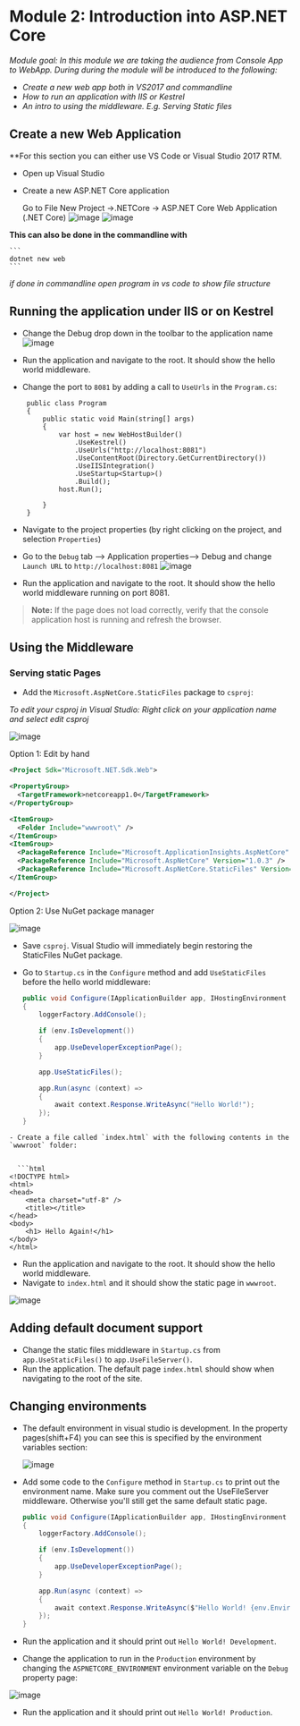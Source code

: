 # Module 2: Introduction into ASP.NET Core 


*Module goal: In this module we are taking the audience from Console App to WebApp. During during the module will be introduced to the following:*
- *Create a new web app both in VS2017 and commandline*
- *How to run an application with IIS or Kestrel*
- *An intro to using the middleware. E.g. Serving Static files*

## Create a new Web Application 

**For this section you can either use VS Code or Visual Studio 2017 RTM. 

- Open up Visual Studio
- Create a new ASP.NET Core application 

    Go to File New Project ->.NETCore -> ASP.NET Core Web Application (.NET Core)
    ![image](https://cloud.githubusercontent.com/assets/2546640/23097413/12b3d5de-f601-11e6-83e7-548dddd63159.png)
    ![image](https://cloud.githubusercontent.com/assets/2546640/23097436/ba329502-f601-11e6-99e6-2a6f21cd3193.png)
    

**This can also be done in the commandline with**
  
    ```
    dotnet new web
    ```
*if done in commandline open program in vs code to show file structure*
     
## Running the application under IIS or on Kestrel 
- Change the Debug drop down in the toolbar to the application name
    ![image](https://cloud.githubusercontent.com/assets/2546640/23097455/40937bfc-f602-11e6-941f-f78a50799bc3.png)

- Run the application and navigate to the root. It should show the hello world middleware.
- Change the port to `8081` by adding a call to `UseUrls` in the `Program.cs`:

   ```
    public class Program
    {
        public static void Main(string[] args)
        {
            var host = new WebHostBuilder()
                .UseKestrel()
                .UseUrls("http://localhost:8081")
                .UseContentRoot(Directory.GetCurrentDirectory())
                .UseIISIntegration()
                .UseStartup<Startup>()
                .Build();
            host.Run();

        }
    }
   ```
- Navigate to the project properties (by right clicking on the project, and selection `Properties`)
- Go to the `Debug` tab --> Application properties--> Debug and change `Launch URL` to `http://localhost:8081`
    ![image](https://cloud.githubusercontent.com/assets/2546640/23097466/89975a26-f602-11e6-835f-ccf7fb6629d9.PNG) 
   
- Run the application and navigate to the root. It should show the hello world middleware running on port 8081.

> **Note:** If the page does not load correctly, verify that the console application host is running and refresh the browser.

## Using the Middleware

### Serving static Pages
- Add the `Microsoft.AspNetCore.StaticFiles` package to `csproj`: 

*To edit your csproj in Visual Studio: Right click on your application name and select edit csproj*

![image](https://cloud.githubusercontent.com/assets/2546640/23097477/d0004d9c-f602-11e6-89b3-a898ed01c931.PNG)

Option 1: Edit by hand 
  ```XML
 <Project Sdk="Microsoft.NET.Sdk.Web">

  <PropertyGroup>
    <TargetFramework>netcoreapp1.0</TargetFramework>
  </PropertyGroup>

  <ItemGroup>
    <Folder Include="wwwroot\" />
  </ItemGroup>
  <ItemGroup>
    <PackageReference Include="Microsoft.ApplicationInsights.AspNetCore" Version="2.0.0" />
    <PackageReference Include="Microsoft.AspNetCore" Version="1.0.3" />
    <PackageReference Include="Microsoft.AspNetCore.StaticFiles" Version="1.1.0" />
  </ItemGroup>

</Project>
  ```
  Option 2: Use NuGet package manager

  ![image](https://cloud.githubusercontent.com/assets/2546640/23097484/f721881e-f602-11e6-8539-e4d6b9f1626f.PNG)

- Save `csproj`. Visual Studio will immediately begin restoring the StaticFiles NuGet package.

- Go to `Startup.cs` in the `Configure` method and add `UseStaticFiles` before the hello world middleware:

  ```C#
  public void Configure(IApplicationBuilder app, IHostingEnvironment env, ILoggerFactory loggerFactory)
  {
      loggerFactory.AddConsole();

      if (env.IsDevelopment())
      {
          app.UseDeveloperExceptionPage();
      }

      app.UseStaticFiles();

      app.Run(async (context) =>
      {
          await context.Response.WriteAsync("Hello World!");
      });
  }
```
- Create a file called `index.html` with the following contents in the `wwwroot` folder:


  ```html
<!DOCTYPE html>
<html>
<head>
    <meta charset="utf-8" />
    <title></title>
</head>
<body>
    <h1> Hello Again!</h1>
</body>
</html>
  ```

- Run the application and navigate to the root. It should show the hello world middleware.
- Navigate to `index.html` and it should show the static page in `wwwroot`.

![image](https://cloud.githubusercontent.com/assets/2546640/23097492/36a63aa2-f603-11e6-88b5-3762c987d8ca.PNG)

## Adding default document support

- Change the static files middleware in `Startup.cs` from `app.UseStaticFiles()` to `app.UseFileServer()`.
- Run the application. The default page `index.html` should show when navigating to the root of the site.

## Changing environments

- The default environment in visual studio is development. In the property pages(shift+F4) you can see this is specified by the environment variables section:

  ![image](https://cloud.githubusercontent.com/assets/2546640/23097502/78ffc4b8-f603-11e6-978c-e19063b3d94d.PNG)
  
- Add some code to the `Configure` method in `Startup.cs` to print out the environment name. Make sure you comment out the UseFileServer middleware. Otherwise you'll still get the same default static page.

  ```C#
  public void Configure(IApplicationBuilder app, IHostingEnvironment env, ILoggerFactory loggerFactory)
  {
      loggerFactory.AddConsole();

      if (env.IsDevelopment())
      {
          app.UseDeveloperExceptionPage();
      }

      app.Run(async (context) =>
      {
          await context.Response.WriteAsync($"Hello World! {env.EnvironmentName}");
      });
  }
  ```

- Run the application and it should print out `Hello World! Development`. 
- Change the application to run in the `Production` environment by changing the `ASPNETCORE_ENVIRONMENT` environment variable on the `Debug` property page:

![image](https://cloud.githubusercontent.com/assets/2546640/23097506/9e710aae-f603-11e6-9e7c-77756f0361af.PNG)


- Run the application and it should print out `Hello World! Production`.

